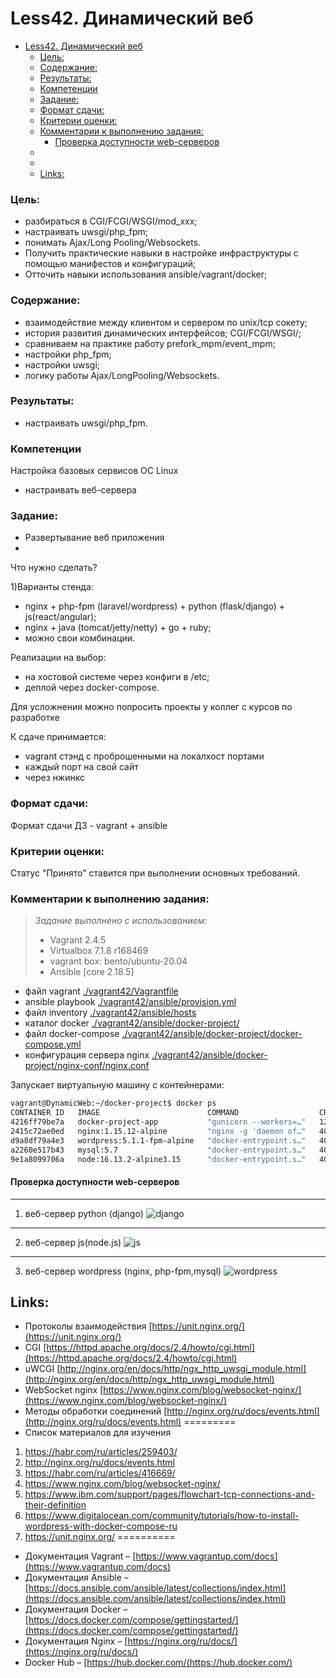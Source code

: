 # Less42. Динамический веб 
- [Less42. Динамический веб](#less42-динамический-веб)
    - [Цель:](#цель)
    - [Содержание:](#содержание)
    - [Результаты:](#результаты)
    - [Компетенции](#компетенции)
    - [Задание:](#задание)
    - [Формат сдачи:](#формат-сдачи)
    - [Критерии оценки:](#критерии-оценки)
    - [Комментарии к выполнению задания:](#комментарии-к-выполнению-задания)
      - [Проверка доступности web-серверов](#проверка-доступности-web-серверов)
  - [](#)
  - [](#-1)
  - [Links:](#links)

### Цель: 
- разбираться в CGI/FCGI/WSGI/mod_xxx;
- настраивать uwsgi/php_fpm;
- понимать Ajax/Long Pooling/Websockets.
- Получить практические навыки в настройке инфраструктуры с помощью манифестов и конфигураций;
- Отточить навыки использования ansible/vagrant/docker;
  
### Содержание:
- взаимодействие между клиентом и сервером по unix/tcp сокету;
- история развития динамических интерфейсов; CGI/FCGI/WSGI/;
- сравниваем на практике работу prefork_mpm/event_mpm;
- настройки php_fpm;
- настройки uwsgi;
- логику работы Ajax/LongPooling/Websockets.
 
### Результаты:
- настраивать uwsgi/php_fpm.

### Компетенции

Настройка базовых сервисов ОС Linux
  - настраивать веб-сервера
 
### Задание:
- Развертывание веб приложения
- 
Что нужно сделать?

1)Варианты стенда:
  -  nginx + php-fpm (laravel/wordpress) + python (flask/django) + js(react/angular);
  -  nginx + java (tomcat/jetty/netty) + go + ruby;
  -  можно свои комбинации.

Реализации на выбор:
  -  на хостовой системе через конфиги в /etc;
  -  деплой через docker-compose.

Для усложнения можно попросить проекты у коллег с курсов по разработке

К сдаче принимается:

  -  vagrant стэнд с проброшенными на локалхост портами
  -  каждый порт на свой сайт
  -  через нжинкс


### Формат сдачи: 
Формат сдачи ДЗ - vagrant + ansible

### Критерии оценки:
Статус "Принято" ставится при выполнении основных требований. 

### Комментарии к выполнению задания:

> _Задание выполнено с использованием:_
> - Vagrant 2.4.5
> - Virtualbox 7.1.8 r168469
> - vagrant box: bento/ubuntu-20.04
> - Ansible [core 2.18.5]

  - файл vagrant [./vagrant42/Vagrantfile](./vagrant42/Vagrantfile)
  - ansible playbook [./vagrant42/ansible/provision.yml](./vagrant42/ansible/provision.yml)
  - файл inventory [./vagrant42/ansible/hosts](./vagrant42/ansible/hosts)
  - каталог docker [./vagrant42/ansible/docker-project/](./vagrant42/ansible/docker-project/)
  - файл docker-compose [./vagrant42/ansible/docker-project/docker-compose.yml](./vagrant42/ansible/docker-project/docker-compose.yml)
  - конфигурация сервера nginx [./vagrant42/ansible/docker-project/nginx-conf/nginx.conf](./vagrant42/ansible/docker-project/nginx-conf/nginx.conf)
 
 Запускает виртуальную машину с контейнерами:
 ```bash
 vagrant@DynamicWeb:~/docker-project$ docker ps
CONTAINER ID   IMAGE                        COMMAND                  CREATED          STATUS          PORTS                                                                     NAMES
4216ff79be7a   docker-project-app           "gunicorn --workers=…"   12 minutes ago   Up 12 minutes                                                                             app
2415c72ae0ed   nginx:1.15.12-alpine         "nginx -g 'daemon of…"   40 minutes ago   Up 40 minutes   80/tcp, 0.0.0.0:8081-8083->8081-8083/tcp, [::]:8081-8083->8081-8083/tcp   nginx
d9a8df79a4e3   wordpress:5.1.1-fpm-alpine   "docker-entrypoint.s…"   40 minutes ago   Up 40 minutes   9000/tcp                                                                  wordpress
a2260e517b43   mysql:5.7                    "docker-entrypoint.s…"   40 minutes ago   Up 40 minutes   3306/tcp, 33060/tcp                                                       wp-database
9e1a8099706a   node:16.13.2-alpine3.15      "docker-entrypoint.s…"   40 minutes ago   Up 40 minutes                                                                             node

 ```
#### Проверка доступности web-серверов

----
  1. веб-сервер python (django)
![django](./appendix/8081.jpg)
----

  2. веб-сервер js(node.js)
![js](./appendix/8082.jpg)   
----

  3. веб-сервер wordpress (nginx, php-fpm,mysql)
![wordpress](./appendix/8083_2.jpg)


## Links:

- Протоколы взаимодействия [https://unit.nginx.org/](https://unit.nginx.org/)
- CGI [https://httpd.apache.org/docs/2.4/howto/cgi.html](https://httpd.apache.org/docs/2.4/howto/cgi.html)
- uWCGI [http://nginx.org/en/docs/http/ngx_http_uwsgi_module.html](http://nginx.org/en/docs/http/ngx_http_uwsgi_module.html)
- WebSocket nginx [https://www.nginx.com/blog/websocket-nginx/](https://www.nginx.com/blog/websocket-nginx/)
- Методы обработки соединений [http://nginx.org/ru/docs/events.html](http://nginx.org/ru/docs/events.html)
=========
- Список материалов для изучения
1. https://habr.com/ru/articles/259403/
2. http://nginx.org/ru/docs/events.html
3. https://habr.com/ru/articles/416669/
4. https://www.nginx.com/blog/websocket-nginx/
5. https://www.ibm.com/support/pages/flowchart-tcp-connections-and-their-definition
6. https://www.digitalocean.com/community/tutorials/how-to-install-wordpress-with-docker-compose-ru
7. https://unit.nginx.org/
==========
- Документация Vagrant – [https://www.vagrantup.com/docs](https://www.vagrantup.com/docs)
- Документация Ansible – [https://docs.ansible.com/ansible/latest/collections/index.html](https://docs.ansible.com/ansible/latest/collections/index.html)
- Документация Docker – [https://docs.docker.com/compose/gettingstarted/](https://docs.docker.com/compose/gettingstarted/)
- Документация Nginx – [https://nginx.org/ru/docs/](https://nginx.org/ru/docs/)
- Docker Hub – [https://hub.docker.com/(https://hub.docker.com/)

